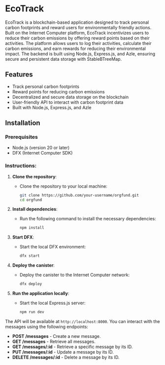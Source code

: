 # EcoTrack

EcoTrack is a blockchain-based application designed to track personal carbon footprints and reward users for environmentally friendly actions. Built on the Internet Computer platform, EcoTrack incentivizes users to reduce their carbon emissions by offering reward points based on their activities. The platform allows users to log their activities, calculate their carbon emissions, and earn rewards for reducing their environmental impact. The backend is built using Node.js, Express.js, and Azle, ensuring secure and persistent data storage with StableBTreeMap.

## Features
- Track personal carbon footprints
- Reward points for reducing carbon emissions
- Decentralized and secure data storage on the blockchain
- User-friendly API to interact with carbon footprint data
- Built with Node.js, Express.js, and Azle

## Installation

### Prerequisites
- Node.js (version 20 or later)
- DFX (Internet Computer SDK)

### Instructions:

1. **Clone the repository**:
   - Clone the repository to your local machine:
     ```bash
     git clone https://github.com/your-username/orgfund.git
     cd orgfund
     ```

2. **Install dependencies**:
   - Run the following command to install the necessary dependencies:
     ```bash
     npm install
     ```

3. **Start DFX**:
   - Start the local DFX environment:
     ```bash
     dfx start
     ```

4. **Deploy the canister**:
   - Deploy the canister to the Internet Computer network:
     ```bash
     dfx deploy
     ```

5. **Run the application locally**:
   - Start the local Express.js server:
     ```bash
     npm run dev
     ```

The API will be available at `http://localhost:8000`. You can interact with the messages using the following endpoints:

- **POST /messages** - Create a new message.
- **GET /messages** - Retrieve all messages.
- **GET /messages/:id** - Retrieve a specific message by its ID.
- **PUT /messages/:id** - Update a message by its ID.
- **DELETE /messages/:id** - Delete a message by its ID.


